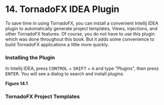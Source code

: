 # 14. TornadoFX IDEA Plugin

To save time in using TornadoFX, you can install a convenient Intellij IDEA plugin to automatically generate project templates, Views, injections, and other TornadoFX features. Of course, you do not have to use this plugin which was done throughout this book. But it adds some convenience to build TornadoFX applications a little more quickly. 

### Installing the Plugin

In Intellij IDEA, press <kbd>CONTROL</kbd> + <kbd>SHIFT</kbd> + <kbd>A</kbd> and type "Plugins", then press  <kbd>ENTER</kbd>. You will see a dialog to search and install plugins.

**Figure 14.1** 


### TornadoFX Project Templates



